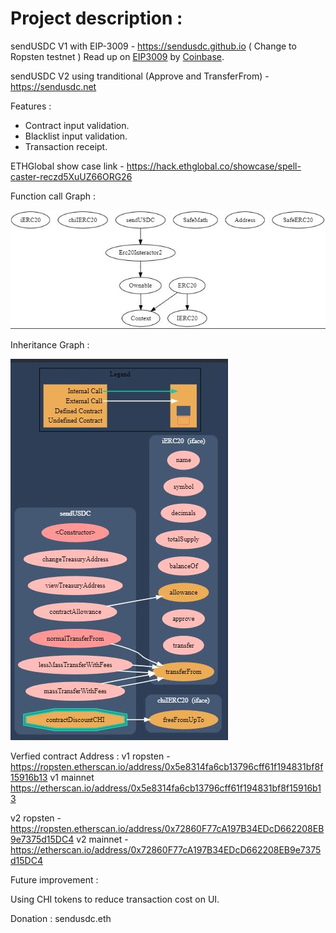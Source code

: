 # Project description :

sendUSDC V1 with EIP-3009 -  https://sendusdc.github.io  ( Change to Ropsten testnet ) 
Read up on [EIP3009](https://eips.ethereum.org/EIPS/eip-3009) by [Coinbase](https://www.coinbase.com/).

sendUSDC V2 using tranditional (Approve and TransferFrom) - https://sendusdc.net 

Features : 
- Contract input validation.
- Blacklist input validation.
- Transaction receipt.

ETHGlobal show case link - https://hack.ethglobal.co/showcase/spell-caster-reczd5XuUZ66ORG26

Function call Graph :

![text](https://raw.githubusercontent.com/sendUSDC/sendusdc.github.io/main/InheritanceGraph.JPG "Function call Graph")

Inheritance Graph :

![text2](https://raw.githubusercontent.com/sendUSDC/sendusdc.github.io/main/functioncall.JPG "Inheritance Graph")



Verfied contract Address : 
v1 ropsten - https://ropsten.etherscan.io/address/0x5e8314fa6cb13796cff61f194831bf8f15916b13
v1 mainnet  https://etherscan.io/address/0x5e8314fa6cb13796cff61f194831bf8f15916b13

v2 ropsten  - https://ropsten.etherscan.io/address/0x72860F77cA197B34EDcD662208EB9e7375d15DC4
v2 mainnet - https://etherscan.io/address/0x72860F77cA197B34EDcD662208EB9e7375d15DC4


Future improvement : 

Using CHI tokens to reduce transaction cost on UI.


Donation :
sendusdc.eth
